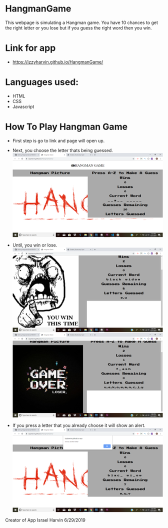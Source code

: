 # HangmanGame

This webpage is simulating a Hangman game. You have 10 chances to get the right letter or you lose but if you guess the right word then you win.

# Link for app

- https://izzyharvin.github.io/HangmanGame/

# Languages used:

- HTML
- CSS
- Javascript

# How To Play Hangman Game

- First step is go to link and page will open up.

- Next, you choose the letter thats being guessed.
![guess letter](./pictures/hangman_guessletter.png)

- Until, you win or lose.
![win](./pictures/hangman_win.png)
![lose](./pictures/hangman_lose.png)

- If you press a letter that you already choose it will show an alert.
![lose](./pictures/hangman_alert.png)

Creator of App
Israel Harvin 6/29/2019
